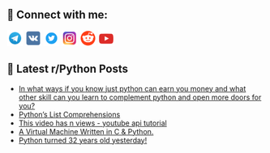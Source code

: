 ## 🔎 Connect with me:
[<img src="https://github.com/bullbesh/bullbesh/blob/main/images/Telegram.png" width="32" height="32" />](https://t.me/bullbesh)
[<img src="https://github.com/bullbesh/bullbesh/blob/main/images/VK.png" width="32" height="32" />](https://vk.com/bullbesh)
[<img src="https://github.com/bullbesh/bullbesh/blob/main/images/Twitter.png" width="32" height="32" />](https://twitter.com/bullbesh1)
[<img src="https://github.com/bullbesh/bullbesh/blob/main/images/Instagram.png" width="32" height="32" />](https://www.instagram.com/bullbesh)
[<img src="https://github.com/bullbesh/bullbesh/blob/main/images/Reddit.png" width="32" height="32" />](https://www.reddit.com/user/bullbesh)
[<img src="https://github.com/bullbesh/bullbesh/blob/main/images/YouTube.png" width="32" height="32" />](https://www.youtube.com/channel/UCtfjRs6uzgq5mfm8S06WTcg)

## 📕 Latest r/Python Posts
<!-- BLOG-POST-LIST:START -->
- [In what ways if you know just python can earn you money and what other skill can you learn to complement python and open more doors for you?](https://www.reddit.com/r/Python/comments/118a7wt/in_what_ways_if_you_know_just_python_can_earn_you/)
- [Python’s List Comprehensions](https://www.reddit.com/r/Python/comments/118a2hu/pythons_list_comprehensions/)
- [This video has n views - youtube api tutorial](https://www.reddit.com/r/Python/comments/1189bkb/this_video_has_n_views_youtube_api_tutorial/)
- [A Virtual Machine Written in C &amp; Python.](https://www.reddit.com/r/Python/comments/11873ee/a_virtual_machine_written_in_c_python/)
- [Python turned 32 years old yesterday!](https://www.reddit.com/r/Python/comments/1185i69/python_turned_32_years_old_yesterday/)
<!-- BLOG-POST-LIST:END -->
